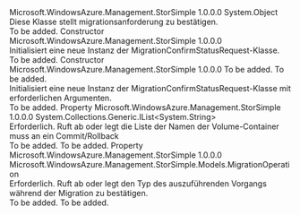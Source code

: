 <Type Name="MigrationConfirmStatusRequest" FullName="Microsoft.WindowsAzure.Management.StorSimple.Models.MigrationConfirmStatusRequest">
  <TypeSignature Language="C#" Value="public class MigrationConfirmStatusRequest" />
  <TypeSignature Language="ILAsm" Value=".class public auto ansi beforefieldinit MigrationConfirmStatusRequest extends System.Object" />
  <TypeSignature Language="DocId" Value="T:Microsoft.WindowsAzure.Management.StorSimple.Models.MigrationConfirmStatusRequest" />
  <TypeSignature Language="VB.NET" Value="Public Class MigrationConfirmStatusRequest" />
  <TypeSignature Language="F#" Value="type MigrationConfirmStatusRequest = class" />
  <AssemblyInfo>
    <AssemblyName>Microsoft.WindowsAzure.Management.StorSimple</AssemblyName>
    <AssemblyVersion>1.0.0.0</AssemblyVersion>
  </AssemblyInfo>
  <Base>
    <BaseTypeName>System.Object</BaseTypeName>
  </Base>
  <Interfaces />
  <Docs>
    <summary>
            Diese Klasse stellt migrationsanforderung zu bestätigen.
            </summary>
    <remarks>To be added.</remarks>
  </Docs>
  <Members>
    <Member MemberName=".ctor">
      <MemberSignature Language="C#" Value="public MigrationConfirmStatusRequest ();" />
      <MemberSignature Language="ILAsm" Value=".method public hidebysig specialname rtspecialname instance void .ctor() cil managed" />
      <MemberSignature Language="DocId" Value="M:Microsoft.WindowsAzure.Management.StorSimple.Models.MigrationConfirmStatusRequest.#ctor" />
      <MemberSignature Language="VB.NET" Value="Public Sub New ()" />
      <MemberType>Constructor</MemberType>
      <AssemblyInfo>
        <AssemblyName>Microsoft.WindowsAzure.Management.StorSimple</AssemblyName>
        <AssemblyVersion>1.0.0.0</AssemblyVersion>
      </AssemblyInfo>
      <Parameters />
      <Docs>
        <summary>
            Initialisiert eine neue Instanz der MigrationConfirmStatusRequest-Klasse.
            </summary>
        <remarks>To be added.</remarks>
      </Docs>
    </Member>
    <Member MemberName=".ctor">
      <MemberSignature Language="C#" Value="public MigrationConfirmStatusRequest (System.Collections.Generic.List&lt;string&gt; dataContainerNameList, Microsoft.WindowsAzure.Management.StorSimple.Models.MigrationOperation operation);" />
      <MemberSignature Language="ILAsm" Value=".method public hidebysig specialname rtspecialname instance void .ctor(class System.Collections.Generic.List`1&lt;string&gt; dataContainerNameList, valuetype Microsoft.WindowsAzure.Management.StorSimple.Models.MigrationOperation operation) cil managed" />
      <MemberSignature Language="DocId" Value="M:Microsoft.WindowsAzure.Management.StorSimple.Models.MigrationConfirmStatusRequest.#ctor(System.Collections.Generic.List{System.String},Microsoft.WindowsAzure.Management.StorSimple.Models.MigrationOperation)" />
      <MemberSignature Language="VB.NET" Value="Public Sub New (dataContainerNameList As List(Of String), operation As MigrationOperation)" />
      <MemberSignature Language="F#" Value="new Microsoft.WindowsAzure.Management.StorSimple.Models.MigrationConfirmStatusRequest : System.Collections.Generic.List&lt;string&gt; * Microsoft.WindowsAzure.Management.StorSimple.Models.MigrationOperation -&gt; Microsoft.WindowsAzure.Management.StorSimple.Models.MigrationConfirmStatusRequest" Usage="new Microsoft.WindowsAzure.Management.StorSimple.Models.MigrationConfirmStatusRequest (dataContainerNameList, operation)" />
      <MemberType>Constructor</MemberType>
      <AssemblyInfo>
        <AssemblyName>Microsoft.WindowsAzure.Management.StorSimple</AssemblyName>
        <AssemblyVersion>1.0.0.0</AssemblyVersion>
      </AssemblyInfo>
      <Parameters>
        <Parameter Name="dataContainerNameList" Type="System.Collections.Generic.List&lt;System.String&gt;" />
        <Parameter Name="operation" Type="Microsoft.WindowsAzure.Management.StorSimple.Models.MigrationOperation" />
      </Parameters>
      <Docs>
        <param name="dataContainerNameList">To be added.</param>
        <param name="operation">To be added.</param>
        <summary>
            Initialisiert eine neue Instanz der MigrationConfirmStatusRequest-Klasse mit erforderlichen Argumenten.
            </summary>
        <remarks>To be added.</remarks>
      </Docs>
    </Member>
    <Member MemberName="DataContainerNameList">
      <MemberSignature Language="C#" Value="public System.Collections.Generic.IList&lt;string&gt; DataContainerNameList { get; set; }" />
      <MemberSignature Language="ILAsm" Value=".property instance class System.Collections.Generic.IList`1&lt;string&gt; DataContainerNameList" />
      <MemberSignature Language="DocId" Value="P:Microsoft.WindowsAzure.Management.StorSimple.Models.MigrationConfirmStatusRequest.DataContainerNameList" />
      <MemberSignature Language="VB.NET" Value="Public Property DataContainerNameList As IList(Of String)" />
      <MemberSignature Language="F#" Value="member this.DataContainerNameList : System.Collections.Generic.IList&lt;string&gt; with get, set" Usage="Microsoft.WindowsAzure.Management.StorSimple.Models.MigrationConfirmStatusRequest.DataContainerNameList" />
      <MemberType>Property</MemberType>
      <AssemblyInfo>
        <AssemblyName>Microsoft.WindowsAzure.Management.StorSimple</AssemblyName>
        <AssemblyVersion>1.0.0.0</AssemblyVersion>
      </AssemblyInfo>
      <ReturnValue>
        <ReturnType>System.Collections.Generic.IList&lt;System.String&gt;</ReturnType>
      </ReturnValue>
      <Docs>
        <summary>
            Erforderlich. Ruft ab oder legt die Liste der Namen der Volume-Container muss an ein Commit/Rollback
            </summary>
        <value>To be added.</value>
        <remarks>To be added.</remarks>
      </Docs>
    </Member>
    <Member MemberName="Operation">
      <MemberSignature Language="C#" Value="public Microsoft.WindowsAzure.Management.StorSimple.Models.MigrationOperation Operation { get; set; }" />
      <MemberSignature Language="ILAsm" Value=".property instance valuetype Microsoft.WindowsAzure.Management.StorSimple.Models.MigrationOperation Operation" />
      <MemberSignature Language="DocId" Value="P:Microsoft.WindowsAzure.Management.StorSimple.Models.MigrationConfirmStatusRequest.Operation" />
      <MemberSignature Language="VB.NET" Value="Public Property Operation As MigrationOperation" />
      <MemberSignature Language="F#" Value="member this.Operation : Microsoft.WindowsAzure.Management.StorSimple.Models.MigrationOperation with get, set" Usage="Microsoft.WindowsAzure.Management.StorSimple.Models.MigrationConfirmStatusRequest.Operation" />
      <MemberType>Property</MemberType>
      <AssemblyInfo>
        <AssemblyName>Microsoft.WindowsAzure.Management.StorSimple</AssemblyName>
        <AssemblyVersion>1.0.0.0</AssemblyVersion>
      </AssemblyInfo>
      <ReturnValue>
        <ReturnType>Microsoft.WindowsAzure.Management.StorSimple.Models.MigrationOperation</ReturnType>
      </ReturnValue>
      <Docs>
        <summary>
            Erforderlich. Ruft ab oder legt den Typ des auszuführenden Vorgangs während der Migration zu bestätigen.
            </summary>
        <value>To be added.</value>
        <remarks>To be added.</remarks>
      </Docs>
    </Member>
  </Members>
</Type>